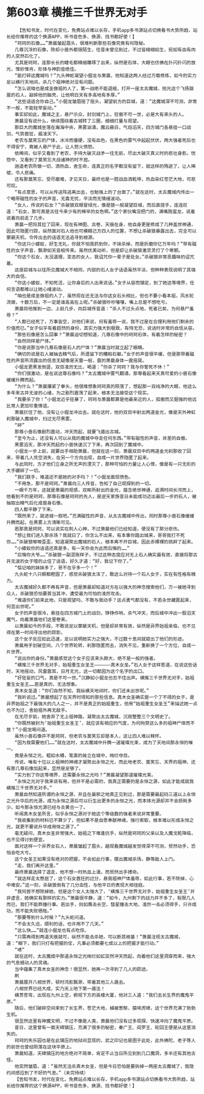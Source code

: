 # 第603章 横推三千世界无对手
        【告知书友，时代在变化，免费站点难以长存，手机app多书源站点切换看书大势所趋，站长给你推荐的这个换源APP，听书音色多、换源、找书都好使！】
       “珂珂的石像……”萧晨皱起眉头，很难判断那些石像究竟有何隐秘。
       几尊沉浮的石像，除却小兽外都很陌生，往昔未曾见到过，不过皆栩栩如生，宛如有血有肉的人突然石化了。
       尤其是珂珂，连那长长的睫毛都精细雕琢了出来，纵然是石体，大眼也仿佛在扑闪扑闪的放光，惟妙惟肖，形体与神韵皆绝佳。
       “能打碎这魔城吗？”九头神蛇凝望小倔龙与萧晨，他知道这两人经过万载修炼，如今的实力足以横行天地间，杀几个祖神绝对没有问题。
       “怎么说咱也是成圣做祖的人了，第一战绝不能退缩，打开一座太古魔城，抢光这个飞扬跋扈的石人，敲碎他的脑壳，让他明白天有多高地有多厚。”
       “这些话适合你自己。”小倔龙皱眉摇了摇头，凝望前方的巨城，道：“这魔城深不可测，非常不一般，不能轻举妄动。”
       事实却如此，魔城之主，悬尸示众，封剑城门上，狂傲不可一世，必是大有来头的人。
       萧晨没有说什么，继续围绕着古城转了三圈，细细打量与观望。
       那巨大的魔城坐落在瀚海中央，黑雾汹涌，魔云蔽日，气焰滔天，四方城门各悬挂一口战剑，气势嚣狂，威凌天下。
       老农与莫笑忘的尸体，冰冷而僵硬，没有血色，在黑色的雾气中起起伏伏，两大强者死后也不得安宁，竟被人悬尸于此，让人怒火愤怒。
       依稀间，似乎又看到了老农，手持大破灭战矛一往无前，尽出大破灭真义时的悲壮身影。恍惚中，又看到了莫笑忘大战诸神的时不屈。
       逍遥老农所做一切，洒热血，舍生命，连真正的名字都没有留下，就这样的殇逝了，让人唏嘘，令人悲痛。
       还有那莫笑忘，受尽磨难，才见天日，最终也是一腔战血洒乾坤，热血染红苍茫大地，可悲可叹。
       “有点意思，可以从传送阵逃离出去，也勉强上的了台面了。”就在这时，太古魔城内传出一个略带磁性的女子的声音，无喜无忧，平淡而无情绪波动。
       “女人，传说的石女？”杀破狼双眼冒绿光，像是狼一般凝望巨城，而后直搓手，连连叹道：“石女，那可真是古往今来少有的稀罕的女色啊。”这个家伙嘴没把门的，满嘴跑蛮龙，说着说着向前走了几步。
       萧晨一把将其拉了回来，现在有神图、古卷、天痕在身，他自身更是修成了几种盖世神通，因此可隐匿行踪，纵然面对石人他也可模糊己方四人的位置，不想让杀破狼暴露出去，完全可以蒙蔽天机，令传出去的话语无法追寻到根源。
       “你这只小蝼蚁，好生无礼，你就不怕我抓到你，不抹杀掉，而是折磨你亿万年吗？”带有磁性的女子声音，飘渺如天音般传来。虽然优美动听，但是却让杀破狼激灵灵打了个寒颤。
       “你这个石女，太没道理，变态的女人，我诅咒你一辈子是处女。”杀破狼非常恶趣味的诅咒着。
       这座巨城与以往所见魔城大不相同，内部的石人女子话语虽然平淡，但种种表现说明了其强大的自信。
       “你这小蝼蚁，不知死活，让你身后的人出来说话。”女子从容而镇定，到了她这等境界，任何言语都难以让她心绪波动。
       “咱也是成圣做祖的人了，虽然现在还无法与你这女石头相比，但也不要小看本祖，风水轮流做，十数万后，不一定是谁高高在上呢。”杀破狼吵吵嚷嚷，嘴上总是不想吃亏。
       萧晨将他推到一边，上前几步，向巨城传音道：“杀人不过头点地，死者已矣，为何悬尸羞辱？”
       “人都已经死了，万事皆空，对他们来说，何有羞辱一说，我不过是在合理利用他们剩余的价值而已。”女子似乎有着超然的身份，其实力强大到极致，有恃无恐，说话时非常的自信从容。
       “那些石像是怎么回事？”萧晨迫切想知道，几尊石像中的珂珂石体，有着怎样的秘密？
       “自然同样是尸体。”
       “你是说那当中几尊石像是石人的尸体？”萧晨当时就立起了眼睛。
       “确切的说是石人被抽去精气后，所遗留下的糟粕石躯。”女子的声音很平缓，但是那带着磁性的声音所流露出的信息无疑像是天雷一般，震的萧晨身体一震摇晃。
       小倔龙更黑发倒竖，双目凌厉无比，喝道：“你杀了珂珂？我与你誓死不休！”
       “你们很激动，是在说这尊石像吗？”太古魔城中雾气翻涌，那尊看起来天真可爱的小兽石像缓缓升腾而起。
       “为什么？”萧晨攥紧了拳头，他很难想象珂珂真的陨落了，想起那一双纯净的大眼，他这么多年来古井无波的心绪，为之剧烈震荡了起来，根本无法接受这个现实。
       “我要杀了你！”小倔龙近乎狂暴了，珂珂与萧晨都算是他最亲近的人，孤傲而又倔强的他远比常人更加珍重情谊。
       萧晨拦住了他，没有让小倔龙冲出去。就在这时，他的双目中射出两道金光，像是天外神虹刹那破入魔城中，扫过无尽黑雾。
       “砰”
       那尊小兽石像剧烈震动，冲天而起，就要飞遁出古城。
       “至今为止，还没有人可以从我的魔城中夺走任何东西。”带有磁性的声音，非差的自傲。
       黑雾滔天，那冲天而起的小兽快速沉了下来，再次回到了魔城中。
       小倔龙一步上前，就要出手相助萧晨，但就在这一刻，萧晨双目中的两道金光刹那收了回来，带着几人凭空消失，在另一个方向出现，自成一片世界隐匿了起来。
       与此同时，方才他们立身之所无声的湮灭了，那种可怕的力量让人心悸，像是有一只无形的大手碾碎了一切。
       “我们联手，难道还不是她的对手吗？！”小倔龙面现愤色。
       “不用急，那不是珂珂。”萧晨向三人传音，告知了自己观探到的一切。
       一眼千万年，这就是萧晨的观感，双眸所射出的金光，蕴含绝世神通，追溯时间长河而上，他看到不的是珂珂，那尊石像是珂珂的先人，是逆天家族昔日未能成功迈出最后一步的石人，被抽取出精气后化成兽身石像。
       四人都平静了下来。
       “既然来了，就进城一叙吧。”充满磁性的声音，从太古魔城中传出，同时那尊小兽石像缓缓升腾而起，在黑雾上方清晰可见。
       若那真是珂珂，可以说实在刺人心神，不过萧晨他们已经知道，便没有了那分悲伤。
       “想让我们进入那杀场？我就曰了，你怎么不出来，有本事你踏出城来，哥哥我打不死你……”杀破狼唧唧歪歪，知道凝聚出魔城的石人，根本离不开巨城，因此赤裸裸的挑衅了起来。
       “小蝼蚁你的话语还真是多，有一天你会为此而后悔的……”
       “后悔你大爷……”杀破狼一副混账样子，不过这种态度应对无上石人确实最有效，直接将那古井无波的女子噎的止住了话语，好久才道：“好，我记下你了。”
       “惦记咱的妹妹多了，哥不在乎多一个！”
       九头蛇十八只眼都瞪圆了，感觉杀破狼太浑了，敢这么对待一个石人女子，实在有性格有魄力。
       太古魔城好久都不再有声音，但是萧晨却知道对方在以强大的神念搜索他们，万一被她寻到众人，杀破狼恐怕要首当其冲，遭受最为可怕的凌厉攻击。
       “难道你们前来此地，只是观望吗，不敢与我动手？这点勇气都没有，不若永世藏匿起来，何苦出世呢。”
       女子的声音很冷，悬挂在四方城门上的战剑，铮铮作响，杀气冲天，而后城中冲出一股滔天魔气，向着萧晨他们这里卷来。
       以萧晨如今的手段，不敢说足以蒙蔽天机，但是却非常有效，纵然是异界始祖亲临，也不见得在第一时间寻出他的踪影。
       这个女子反应如此迅速，足以说明她实力之强大，不过数十息间就窥出了他们的形迹。
       萧晨用手划破空间，八个世界轮转，刹那隐匿而去，消失不见，重新换了一个方位，自成一片世界。
       “说出你的身份。”萧晨感觉这个女子应该来头颇大，绝不是一般的强者。
       “横推三千世界无对手，始祖重生女圣王——————真木女圣。”石人女子这样答道，在说这些话时，天地摇动，风雷震耳，日月无光，这一切都因为这个名字的出口。
       “好狂妄的口气，真是不可一世。”沉静如小倔龙也忍不住出声。横推三千世界无对手，始祖重生女圣王……若是真的，无法想象。
       真木女圣道：“你们自然不知，我纵横天地间时，你们还未出世呢。”
       “我听说过。”萧晨想起了在天界时得知的那些信息。真木女圣确实是一个了不得的女子，是异界始祖之下最强大的几人之一，并不是真正的始祖重生，但用“始祖重生女圣王”来描述她一点也不为过，舍始祖外再无敌手。
       在无尽岁前，她舍弃了无上祖神路，凝聚出太古魔城，沉寂整整三个文明史了。
       “你既然被封为‘始祖重生女圣王’，就应该有相应的气度，为何拘禁这么多的祖神尸体而不放？”小倔龙喝问道。
       虽然小兽石像并不是珂珂，但老农与莫笑忘却是本人，这让四人难以释怀。
       “因为我需要他们……”就在这时，太古魔城中升腾一道璀璨光束，成为了天地间那永恒的唯一。
       竟是永恒之光，粗如水桶，笔直的耸立在城中，绚烂夺目。
       传说，唯有十位以上祖神的神魂才凝聚出永恒之光，而此地老农、莫笑忘、天界的祖神、还有那几尊石像加起来，显然是足够了。
       “实力到了你这等境界，还需要永恒之光吗？”萧晨凝望那道璀璨光束。
       “永恒之光对于我来说有用，但并不是必需的，我真正需要的是永恒之源，如此才能成就我横推三千世界无对手。”
       萧晨自然知道所谓的永恒之源，并且在最邪之地真正见到过，那是需要最起码三道以上永恒之光升华后的光源，成为永恒之源后可以衍生出更多的永恒之光，而本体光源却并不会损耗多少。如今那永恒光源已经与炎黄合一了。
       听闻真木女圣所言，似乎永恒之源对于她这个等级数的强者来说非常重要。
       “我收集到的材料已不算少了，但如果不是自愿奉献神魂，强行索取，根本难以形成永恒之光，就更不要说升华成用恒之源了。”
       毫无疑问，真木女圣非常强大，始祖之下难逢抗手，纵然是珂珂的父亲以及人魔戈乾降临，也不见得讨到便宜。
       面对这样一个异界女石人，萧晨皱起了眉头，越观看魔城越发觉得深不可测，贸然动手，恐怕会吃大亏。
       这个女圣王如果没有绝对的把握，不会如此行事，摆出魔城杀场，静等敌人上门。
       “走，我们离开这里。”
       最终萧晨选择了退走，他不想一时热血上涌，而贸然出手搏命。
       “就这样走太憋屈了，这个石女嚣狂的过分，悬我祖神尸体羞辱，如此行事，若不除掉，心中难安。”这一刻，杀破狼倒有了几分血性，与他平日的表现大相径庭。
       “我何尝不想除掉她，但是这个女人太强大了，‘横推三千世界无对手，始祖重生女圣王’并非虚言，她确实有那样的实力。”萧晨很平静，道：“如今，九州剩下的战力并不多了，有限几人而已，我们不能莽撞行事。若出手，则如鹰击长空，彗星撞击大地，凌厉一击必须得手，只许成功，而不能失败牺牲。”
       “那要等到什么时候？”九头蛇问道。
       “不会太久远，顺利的话，也许用不了几天。”
       “这么快……”就连小倔龙也有点吃惊。
       “只需再得到两道天痕就可，纵然不能击杀她，可以断其根基！”萧晨注视太古魔城，道：“眼下，我们只打有把握的仗，凡事必须都要七成以上的把握才能行动。”
       “哧”
       就在这时，太古魔成中那道永恒之光绚烂如虹突然冲天而起，向着他们这里洞穿而来，强大的气息撼动人的灵魂。
       当中蕴集了真木女圣的神念！很显然，她再一次寻到了几人的踪迹。
       刷
       萧晨展开八相世界，顿时鸿影飘渺，带着其他三人遁去。
       八相世界已经大成，实乃天上地下第一遁法！
       横贯苍穹，出现在九州上空，俯视下方的高楼大厦，他对三人道：“我们去长生界的魔鬼平原。”
       随后，他们破碎空间来到了长生界，苍茫大地，植被葱郁，猿啼虎啸，这个世界充满了勃勃生机。
       很显然这里有神魔文明，不过不像是人类，萧晨他们没有过多观探，快速冲向了魔鬼平原。
       昔日，这里曾有一面天碑镇压，充满了很多的秘密，秦广王、阎罗王、轮回王便是从这里消失的。
       珂珂的失乐园也是在此镇压的地狱间显现的，武之印记也是困于此处，此外佛陀、老子等人的前世也曾经陨落在这块平原上。
       萧晨知道，天碑镇压的地方绝对不简单，肯定不止当日所见到到几口魔洞，多半还有其他古怪。
       他突然皱眉，道：“虽然无法杀真木女圣，但是今日恐怕是要拆掉一两座太古魔城了，我隐约间感应到了不好的气息。”（未完待续）
       【告知书友，时代在变化，免费站点难以长存，手机app多书源站点切换看书大势所趋，站长给你推荐的这个换源APP，听书音色多、换源、找书都好使！】